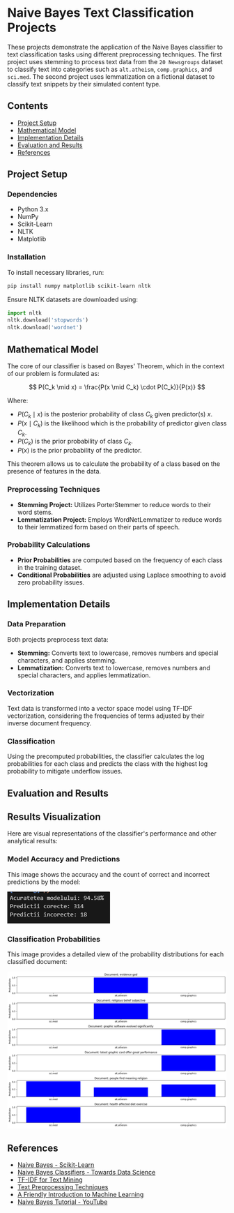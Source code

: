 
# Naive Bayes Text Classification Projects

These projects demonstrate the application of the Naive Bayes classifier to text classification tasks using different preprocessing techniques. The first project uses stemming to process text data from the `20 Newsgroups` dataset to classify text into categories such as `alt.atheism`, `comp.graphics`, and `sci.med`. The second project uses lemmatization on a fictional dataset to classify text snippets by their simulated content type.

## Contents

- [Project Setup](#project-setup)
- [Mathematical Model](#mathematical-model)
- [Implementation Details](#implementation-details)
- [Evaluation and Results](#evaluation-and-results)
- [References](#references)

## Project Setup

### Dependencies

- Python 3.x
- NumPy
- Scikit-Learn
- NLTK
- Matplotlib

### Installation

To install necessary libraries, run:
```bash
pip install numpy matplotlib scikit-learn nltk
```

Ensure NLTK datasets are downloaded using:
```python
import nltk
nltk.download('stopwords')
nltk.download('wordnet')
```

## Mathematical Model

The core of our classifier is based on Bayes' Theorem, which in the context of our problem is formulated as:

$$
P(C_k \mid x) = \frac{P(x \mid C_k) \cdot P(C_k)}{P(x)}
$$

Where:
- $P(C_k \mid x)$ is the posterior probability of class $C_k$ given predictor(s) $x$.
- $P(x \mid C_k)$ is the likelihood which is the probability of predictor given class $C_k$.
- $P(C_k)$ is the prior probability of class $C_k$.
- $P(x)$ is the prior probability of the predictor.

This theorem allows us to calculate the probability of a class based on the presence of features in the data.

### Preprocessing Techniques

- **Stemming Project:** Utilizes PorterStemmer to reduce words to their word stems.
- **Lemmatization Project:** Employs WordNetLemmatizer to reduce words to their lemmatized form based on their parts of speech.

### Probability Calculations

- **Prior Probabilities** are computed based on the frequency of each class in the training dataset.
- **Conditional Probabilities** are adjusted using Laplace smoothing to avoid zero probability issues.

## Implementation Details

### Data Preparation

Both projects preprocess text data:
- **Stemming:** Converts text to lowercase, removes numbers and special characters, and applies stemming.
- **Lemmatization:** Converts text to lowercase, removes numbers and special characters, and applies lemmatization.

### Vectorization

Text data is transformed into a vector space model using TF-IDF vectorization, considering the frequencies of terms adjusted by their inverse document frequency.

### Classification

Using the precomputed probabilities, the classifier calculates the log probabilities for each class and predicts the class with the highest log probability to mitigate underflow issues.



## Evaluation and Results

## Results Visualization

Here are visual representations of the classifier's performance and other analytical results:

### Model Accuracy and Predictions

This image shows the accuracy and the count of correct and incorrect predictions by the model:

![Accuracy of the Program](results/Acuratetea%20Programului.png)

### Classification Probabilities

This image provides a detailed view of the probability distributions for each classified document:

![Fictive Data Results](results/fictive_data.png)



## References

- [Naive Bayes - Scikit-Learn](https://scikit-learn.org/stable/modules/naive_bayes.html)
- [Naive Bayes Classifiers - Towards Data Science](https://towardsdatascience.com/naive-bayes-classifier-81d512f50a7c)
- [TF-IDF for Text Mining](https://www.semrush.com/blog/tf-idf/?kw=&cmp=EE_SRCH_DSA_Blog_EN&label=dsa_pagefeed&Network=g&Device=c&utm_content=676606915187&kwid=dsa-2185834088336&cmpid=18361923498&agpid=157305244791&BU=Core&extid=128176891021&adpos=&gad_source=1&gclid=CjwKCAiA3Na5BhAZEiwAzrfagHDgJOWv6Nn8fZQ7qHoCeY6pn-q36xRgPdTTwnmqhvSg1TVS5vFxVRoCqLoQAvD_BwE)
- [Text Preprocessing Techniques](https://www.analyticsvidhya.com/blog/2021/06/text-preprocessing-in-nlp-with-python-codes/)
- [A Friendly Introduction to Machine Learning](https://www.youtube.com/watch?v=E0Hmnixke2g)
- [Naive Bayes Tutorial - YouTube](https://www.youtube.com/watch?v=TLInuAorxqE)


